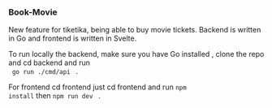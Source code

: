 ### Book-Movie
New feature for tiketika, being able to buy movie tickets. Backend is written in Go and frontend is written in Svelte.

To run locally the backend, make sure you have Go installed , clone the repo and cd backend and run  
<code> go run ./cmd/api </code> . 


For frontend cd frontend  just cd frontend and run <code>npm install</code> then  <code>npm run dev </code> .
